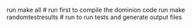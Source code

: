 run make all    # run first to compile the dominion code
run make randomtestresults      # run to run tests and generate output files 
